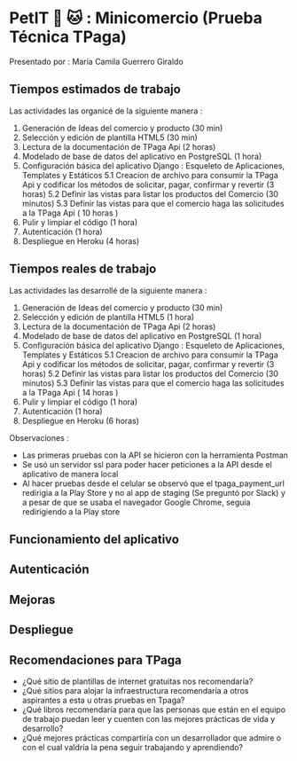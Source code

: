 
# PetIT :dog: :cat: : Minicomercio (Prueba Técnica TPaga)
Presentado por : María Camila Guerrero Giraldo
## Tiempos estimados de trabajo
Las actividades las organicé de la siguiente manera : 

1. Generación de Ideas del comercio y producto (30 min)
2. Selección y edición de plantilla HTML5 (30 min)
3. Lectura de la documentación de TPaga Api (2 horas)
4. Modelado de base de datos del aplicativo en PostgreSQL (1 hora)
5. Configuración básica del aplicativo Django : Esqueleto de Aplicaciones, Templates y Estáticos 
  5.1 Creacion de archivo para consumir la TPaga Api y codificar los métodos de solicitar, pagar, confirmar y revertir (3 horas)
  5.2 Definir las vistas para listar los productos del Comercio (30 minutos)
  5.3 Definir las vistas para que el comercio haga las solicitudes a la TPaga Api  ( 10 horas ) 
6. Pulir y limpiar el código (1 hora)
7. Autenticación (1 hora)
8. Despliegue en Heroku (4 horas)
  
## Tiempos reales de trabajo
Las actividades las desarrollé de la siguiente manera : 

1. Generación de Ideas del comercio y producto (30 min)
2. Selección y edición de plantilla HTML5 (1 hora)
3. Lectura de la documentación de TPaga Api (2 horas)
4. Modelado de base de datos del aplicativo en PostgreSQL (1 hora)
5. Configuración básica del aplicativo Django : Esqueleto de Aplicaciones, Templates y Estáticos 
  5.1 Creacion de archivo para consumir la TPaga Api y codificar los métodos de solicitar, pagar, confirmar y revertir (3 horas)
  5.2 Definir las vistas para listar los productos del Comercio (30 minutos)
  5.3 Definir las vistas para que el comercio haga las solicitudes a la TPaga Api  ( 14 horas ) 
6. Pulir y limpiar el código (1 hora)
7. Autenticación (1 hora)
8. Despliegue en Heroku (6 horas)

Observaciones :
- Las primeras pruebas con la API se hicieron con la herramienta Postman
- Se usó un servidor ssl para poder hacer peticiones a la API desde el aplicativo de manera local
- Al hacer pruebas desde el celular se observó que el tpaga_payment_url redirigia a la Play Store y no al app de staging (Se preguntó por Slack)  y a pesar de que se usaba el navegador Google Chrome, seguia redirigiendo a la Play store

## Funcionamiento del aplicativo
## Autenticación
## Mejoras
## Despliegue
## Recomendaciones para TPaga
- ¿Qué sitio de plantillas de internet gratuitas nos recomendaría?
- ¿Qué sitios para alojar la infraestructura recomendaría a otros aspirantes a esta u
otras pruebas en Tpaga?
- ¿Qué libros recomendaría para que las personas que están en el equipo de trabajo
puedan leer y cuenten con las mejores prácticas de vida y desarrollo?
- ¿Qué mejores prácticas compartiría con un desarrollador que admire o con el cual
valdría la pena seguir trabajando y aprendiendo?
